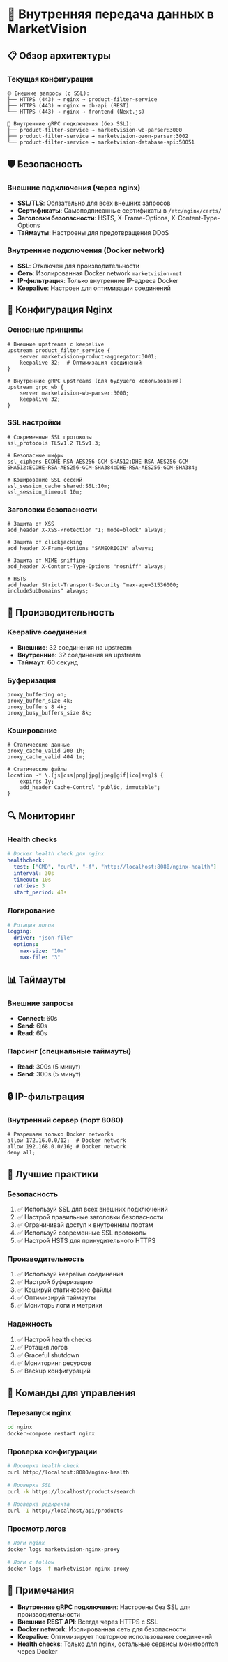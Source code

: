 # 🔗 Внутренняя передача данных в MarketVision

## 📋 Обзор архитектуры

### Текущая конфигурация
```
🌐 Внешние запросы (с SSL):
├── HTTPS (443) → nginx → product-filter-service
├── HTTPS (443) → nginx → db-api (REST)
└── HTTPS (443) → nginx → frontend (Next.js)

🔗 Внутренние gRPC подключения (без SSL):
├── product-filter-service → marketvision-wb-parser:3000
├── product-filter-service → marketvision-ozon-parser:3002
└── product-filter-service → marketvision-database-api:50051
```

## 🛡️ Безопасность

### Внешние подключения (через nginx)
- **SSL/TLS**: Обязательно для всех внешних запросов
- **Сертификаты**: Самоподписанные сертификаты в `/etc/nginx/certs/`
- **Заголовки безопасности**: HSTS, X-Frame-Options, X-Content-Type-Options
- **Таймауты**: Настроены для предотвращения DDoS

### Внутренние подключения (Docker network)
- **SSL**: Отключен для производительности
- **Сеть**: Изолированная Docker network `marketvision-net`
- **IP-фильтрация**: Только внутренние IP-адреса Docker
- **Keepalive**: Настроен для оптимизации соединений

## 🔧 Конфигурация Nginx

### Основные принципы
```nginx
# Внешние upstreams с keepalive
upstream product_filter_service {
    server marketvision-product-aggregator:3001;
    keepalive 32;  # Оптимизация соединений
}

# Внутренние gRPC upstreams (для будущего использования)
upstream grpc_wb {
    server marketvision-wb-parser:3000;
    keepalive 32;
}
```

### SSL настройки
```nginx
# Современные SSL протоколы
ssl_protocols TLSv1.2 TLSv1.3;

# Безопасные шифры
ssl_ciphers ECDHE-RSA-AES256-GCM-SHA512:DHE-RSA-AES256-GCM-SHA512:ECDHE-RSA-AES256-GCM-SHA384:DHE-RSA-AES256-GCM-SHA384;

# Кэширование SSL сессий
ssl_session_cache shared:SSL:10m;
ssl_session_timeout 10m;
```

### Заголовки безопасности
```nginx
# Защита от XSS
add_header X-XSS-Protection "1; mode=block" always;

# Защита от clickjacking
add_header X-Frame-Options "SAMEORIGIN" always;

# Защита от MIME sniffing
add_header X-Content-Type-Options "nosniff" always;

# HSTS
add_header Strict-Transport-Security "max-age=31536000; includeSubDomains" always;
```

## 🚀 Производительность

### Keepalive соединения
- **Внешние**: 32 соединения на upstream
- **Внутренние**: 32 соединения на upstream
- **Таймаут**: 60 секунд

### Буферизация
```nginx
proxy_buffering on;
proxy_buffer_size 4k;
proxy_buffers 8 4k;
proxy_busy_buffers_size 8k;
```

### Кэширование
```nginx
# Статические данные
proxy_cache_valid 200 1h;
proxy_cache_valid 404 1m;

# Статические файлы
location ~* \.(js|css|png|jpg|jpeg|gif|ico|svg)$ {
    expires 1y;
    add_header Cache-Control "public, immutable";
}
```

## 🔍 Мониторинг

### Health checks
```yaml
# Docker health check для nginx
healthcheck:
  test: ["CMD", "curl", "-f", "http://localhost:8080/nginx-health"]
  interval: 30s
  timeout: 10s
  retries: 3
  start_period: 40s
```

### Логирование
```yaml
# Ротация логов
logging:
  driver: "json-file"
  options:
    max-size: "10m"
    max-file: "3"
```

## 📊 Таймауты

### Внешние запросы
- **Connect**: 60s
- **Send**: 60s
- **Read**: 60s

### Парсинг (специальные таймауты)
- **Read**: 300s (5 минут)
- **Send**: 300s (5 минут)

## 🔒 IP-фильтрация

### Внутренний сервер (порт 8080)
```nginx
# Разрешаем только Docker networks
allow 172.16.0.0/12;  # Docker network
allow 192.168.0.0/16; # Docker network
deny all;
```

## 🚨 Лучшие практики

### Безопасность
1. ✅ Используй SSL для всех внешних подключений
2. ✅ Настрой правильные заголовки безопасности
3. ✅ Ограничивай доступ к внутренним портам
4. ✅ Используй современные SSL протоколы
5. ✅ Настрой HSTS для принудительного HTTPS

### Производительность
1. ✅ Используй keepalive соединения
2. ✅ Настрой буферизацию
3. ✅ Кэшируй статические файлы
4. ✅ Оптимизируй таймауты
5. ✅ Мониторь логи и метрики

### Надежность
1. ✅ Настрой health checks
2. ✅ Ротация логов
3. ✅ Graceful shutdown
4. ✅ Мониторинг ресурсов
5. ✅ Backup конфигураций

## 🔧 Команды для управления

### Перезапуск nginx
```bash
cd nginx
docker-compose restart nginx
```

### Проверка конфигурации
```bash
# Проверка health check
curl http://localhost:8080/nginx-health

# Проверка SSL
curl -k https://localhost/products/search

# Проверка редиректа
curl -I http://localhost/api/products
```

### Просмотр логов
```bash
# Логи nginx
docker logs marketvision-nginx-proxy

# Логи с follow
docker logs -f marketvision-nginx-proxy
```

## 📝 Примечания

- **Внутренние gRPC подключения**: Настроены без SSL для производительности
- **Внешние REST API**: Всегда через HTTPS с SSL
- **Docker network**: Изолированная сеть для безопасности
- **Keepalive**: Оптимизирует повторное использование соединений
- **Health checks**: Только для nginx, остальные сервисы мониторятся через Docker 